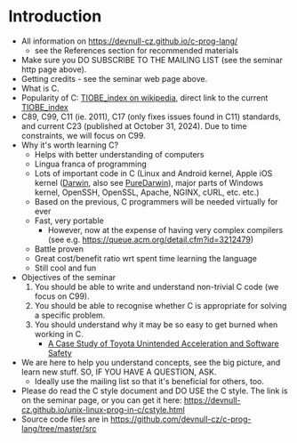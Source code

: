 # Introduction

- All information on https://devnull-cz.github.io/c-prog-lang/
	- see the References section for recommended materials
- Make sure you DO SUBSCRIBE TO THE MAILING LIST (see the seminar http page
  above).
- Getting credits - see the seminar web page above.
- What is C.
- Popularity of C:
  [TIOBE\_index on wikipedia](https://en.wikipedia.org/wiki/TIOBE_index), direct
  link to the current [TIOBE\_index](https://www.tiobe.com/tiobe-index/)
- C89, C99, C11 (ie. 2011), C17 (only fixes issues found in C11) standards,
  and current C23 (published at October 31, 2024).  Due to time constraints, we
  will focus on C99.
- Why it's worth learning C?
	- Helps with better understanding of computers
	- Lingua franca of programming
	- Lots of important code in C (Linux and Android kernel, Apple iOS
	  kernel
	  ([Darwin](https://en.wikipedia.org/wiki/Darwin_(operating_system)),
	  also see [PureDarwin](http://www.puredarwin.org/)),
	  major parts of Windows kernel, OpenSSH, OpenSSL,
	  Apache, NGINX, cURL, etc. etc.)
	- Based on the previous, C programmers will be needed virtually for ever
	- Fast, very portable
		- However, now at the expense of having very complex compilers
		  (see e.g. https://queue.acm.org/detail.cfm?id=3212479)
	- Battle proven
	- Great cost/benefit ratio wrt spent time learning the language
	- Still cool and fun
- Objectives of the seminar
	1. You should be able to write and understand non-trivial C code (we
	   focus on C99).
	2. You should be able to recognise whether C is appropriate for solving
	   a specific problem.
	3. You should understand why it may be so easy to get burned when
	   working in C.
		- [A Case Study of Toyota Unintended Acceleration and Software
		  Safety](https://users.ece.cmu.edu/~koopman/pubs/koopman14_toyota_ua_slides.pdf)
- We are here to help you understand concepts, see the big picture, and learn
  new stuff.  SO, IF YOU HAVE A QUESTION, ASK.
	- Ideally use the mailing list so that it's beneficial for others, too.
- Please do read the C style document and DO USE the C style.  The link is on
  the seminar page, or you can get it here:
  https://devnull-cz.github.io/unix-linux-prog-in-c/cstyle.html
- Source code files are in
  https://github.com/devnull-cz/c-prog-lang/tree/master/src
